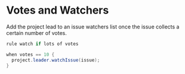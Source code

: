 Votes and Watchers
====================
Add the project lead to an issue watchers list once the issue collects a certain number of votes.
```java
rule watch if lots of votes

when votes == 10 {
  project.leader.watchIssue(issue);
}
```
